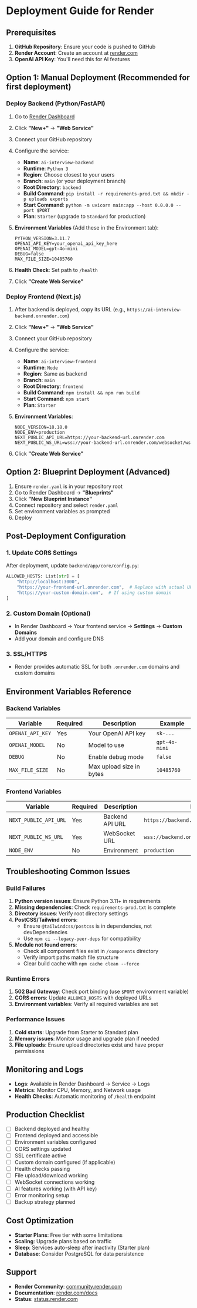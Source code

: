 # Deployment Guide for Render

## Prerequisites

1. **GitHub Repository**: Ensure your code is pushed to GitHub
2. **Render Account**: Create an account at [render.com](https://render.com)
3. **OpenAI API Key**: You'll need this for AI features

## Option 1: Manual Deployment (Recommended for first deployment)

### Deploy Backend (Python/FastAPI)

1. Go to [Render Dashboard](https://dashboard.render.com)
2. Click **"New+"** → **"Web Service"**
3. Connect your GitHub repository
4. Configure the service:
   - **Name**: `ai-interview-backend`
   - **Runtime**: `Python 3`
   - **Region**: Choose closest to your users
   - **Branch**: `main` (or your deployment branch)
   - **Root Directory**: `backend`
   - **Build Command**: `pip install -r requirements-prod.txt && mkdir -p uploads exports`
   - **Start Command**: `python -m uvicorn main:app --host 0.0.0.0 --port $PORT`
   - **Plan**: `Starter` (upgrade to `Standard` for production)

5. **Environment Variables** (Add these in the Environment tab):
   ```
   PYTHON_VERSION=3.11.7
   OPENAI_API_KEY=your_openai_api_key_here
   OPENAI_MODEL=gpt-4o-mini
   DEBUG=false
   MAX_FILE_SIZE=10485760
   ```

6. **Health Check**: Set path to `/health`
7. Click **"Create Web Service"**

### Deploy Frontend (Next.js)

1. After backend is deployed, copy its URL (e.g., `https://ai-interview-backend.onrender.com`)
2. Click **"New+"** → **"Web Service"**
3. Connect your GitHub repository
4. Configure the service:
   - **Name**: `ai-interview-frontend`
   - **Runtime**: `Node`
   - **Region**: Same as backend
   - **Branch**: `main`
   - **Root Directory**: `frontend`
   - **Build Command**: `npm install && npm run build`
   - **Start Command**: `npm start`
   - **Plan**: `Starter`

5. **Environment Variables**:
   ```
   NODE_VERSION=18.18.0
   NODE_ENV=production
   NEXT_PUBLIC_API_URL=https://your-backend-url.onrender.com
   NEXT_PUBLIC_WS_URL=wss://your-backend-url.onrender.com/websocket/ws
   ```

6. Click **"Create Web Service"**

## Option 2: Blueprint Deployment (Advanced)

1. Ensure `render.yaml` is in your repository root
2. Go to Render Dashboard → **"Blueprints"**
3. Click **"New Blueprint Instance"**
4. Connect repository and select `render.yaml`
5. Set environment variables as prompted
6. Deploy

## Post-Deployment Configuration

### 1. Update CORS Settings
After deployment, update `backend/app/core/config.py`:
```python
ALLOWED_HOSTS: List[str] = [
    "http://localhost:3000",
    "https://your-frontend-url.onrender.com",  # Replace with actual URL
    "https://your-custom-domain.com",  # If using custom domain
]
```

### 2. Custom Domain (Optional)
- In Render Dashboard → Your frontend service → **Settings** → **Custom Domains**
- Add your domain and configure DNS

### 3. SSL/HTTPS
- Render provides automatic SSL for both `.onrender.com` domains and custom domains

## Environment Variables Reference

### Backend Variables
| Variable | Required | Description | Example |
|----------|----------|-------------|---------|
| `OPENAI_API_KEY` | Yes | Your OpenAI API key | `sk-...` |
| `OPENAI_MODEL` | No | Model to use | `gpt-4o-mini` |
| `DEBUG` | No | Enable debug mode | `false` |
| `MAX_FILE_SIZE` | No | Max upload size in bytes | `10485760` |

### Frontend Variables
| Variable | Required | Description | Example |
|----------|----------|-------------|---------|
| `NEXT_PUBLIC_API_URL` | Yes | Backend API URL | `https://backend.onrender.com` |
| `NEXT_PUBLIC_WS_URL` | Yes | WebSocket URL | `wss://backend.onrender.com/websocket/ws` |
| `NODE_ENV` | No | Environment | `production` |

## Troubleshooting Common Issues

### Build Failures
1. **Python version issues**: Ensure Python 3.11+ in requirements
2. **Missing dependencies**: Check `requirements-prod.txt` is complete
3. **Directory issues**: Verify root directory settings
4. **PostCSS/Tailwind errors**: 
   - Ensure `@tailwindcss/postcss` is in dependencies, not devDependencies
   - Use `npm ci --legacy-peer-deps` for compatibility
5. **Module not found errors**: 
   - Check all component files exist in `/components` directory
   - Verify import paths match file structure
   - Clear build cache with `npm cache clean --force`

### Runtime Errors
1. **502 Bad Gateway**: Check port binding (use `$PORT` environment variable)
2. **CORS errors**: Update `ALLOWED_HOSTS` with deployed URLs
3. **Environment variables**: Verify all required variables are set

### Performance Issues
1. **Cold starts**: Upgrade from Starter to Standard plan
2. **Memory issues**: Monitor usage and upgrade plan if needed
3. **File uploads**: Ensure upload directories exist and have proper permissions

## Monitoring and Logs

- **Logs**: Available in Render Dashboard → Service → Logs
- **Metrics**: Monitor CPU, Memory, and Network usage
- **Health Checks**: Automatic monitoring of `/health` endpoint

## Production Checklist

- [ ] Backend deployed and healthy
- [ ] Frontend deployed and accessible
- [ ] Environment variables configured
- [ ] CORS settings updated
- [ ] SSL certificate active
- [ ] Custom domain configured (if applicable)
- [ ] Health checks passing
- [ ] File upload/download working
- [ ] WebSocket connections working
- [ ] AI features working (with API key)
- [ ] Error monitoring setup
- [ ] Backup strategy planned

## Cost Optimization

- **Starter Plans**: Free tier with some limitations
- **Scaling**: Upgrade plans based on traffic
- **Sleep**: Services auto-sleep after inactivity (Starter plan)
- **Database**: Consider PostgreSQL for data persistence

## Support

- **Render Community**: [community.render.com](https://community.render.com)
- **Documentation**: [render.com/docs](https://render.com/docs)
- **Status**: [status.render.com](https://status.render.com)